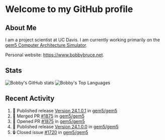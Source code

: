 # Welcome to my GitHub profile

## About Me

I am a project scientist at UC Davis. I am currently working primarily on the [gem5 Computer Architecture Simulator](https://github.com/gem5).

Personal website: <https://www.bobbybruce.net>.

## Stats

![Bobby's GitHub stats](https://github-readme-stats.vercel.app/api?username=bobbyrbruce&show_icons=true&theme=responsive&include_all_commits=true&count_private=true&show=reviews&disable_animations=true)
![Bobby's Top Languages ](https://github-readme-stats.vercel.app/api/top-langs/?username=bobbyrbruce&layout=compact&theme=responsive&count_private=true&langs_count=10&disable_animations=true)

## Recent Activity

<!--START_SECTION:activity-->
1. 🚀 Published release [Version 24.1.0.1](https://github.com/gem5/gem5/releases/tag/v24.1.0.1) in [gem5/gem5](https://github.com/gem5/gem5)
2. 🎉 Merged PR [#1875](https://github.com/gem5/gem5/pull/1875) in [gem5/gem5](https://github.com/gem5/gem5)
3. 💪 Opened PR [#1875](https://github.com/gem5/gem5/pull/1875) in [gem5/gem5](https://github.com/gem5/gem5)
4. 🚀 Published release [Version 24.1.0.0](https://github.com/gem5/gem5/releases/tag/v24.1.0.0) in [gem5/gem5](https://github.com/gem5/gem5)
5. 🔒 Closed issue [#1720](https://github.com/gem5/gem5/issues/1720) in [gem5/gem5](https://github.com/gem5/gem5)
<!--END_SECTION:activity-->
